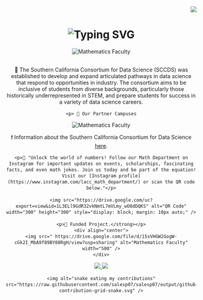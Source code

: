 <div align="right">
    <img src="https://visitor-badge.laobi.icu/badge?page_id=pineda0021.pineda0021" />
</div>

<h1 align="center">
    <img src="https://readme-typing-svg.herokuapp.com/?font=Righteous&size=35&center=true&vCenter=true&width=500&height=70&duration=4000&lines=Hi+There!+👋;W+elcome+to+the+LACC+Datathon!;" alt="Typing SVG" />
</h1>

<div align="center">
    <img src="https://drive.google.com/uc?export=view&id=1GWkfaTIrSp0TRjDg9xziLrgPxgqF9O5d" alt="Mathematics Faculty" width="500" />
</div>

<br/>

<div align="center">
    <p>🔭 The Southern California Consortium for Data Science (SCCDS) was established to develop and expand articulated pathways in data science that respond to opportunities in industry. The consortium aims to be inclusive of students from diverse backgrounds, particularly those historically underrepresented in STEM, and prepare students for success in a variety of data science careers.</p>

    <p> 🙏 Our Partner Campuses

<div align="center">
    <img src="https://drive.google.com/file/d/1jC9mbmqhLZ1zDUfJz8IA_W8NEkGide_n/view?usp=sharing" alt="Mathematics Faculty" width="500" />
</div>
    <p>❗ Information about the Southern California Consortium for Data Science <a href="[https://www.lacc.edu/academics/aos/statistical-data-analytics](https://sites.google.com/view/socaldatasci/home)">here</a>.</p>

    <p>📢 "Unlock the world of numbers! Follow our Math Department on Instagram for important updates on events, scholarships, fascinating facts, and even math jokes. Join us today and be part of the equation! Visit our [Instagram profile](https://www.instagram.com/lacc_math_department/) or scan the QR code below."</p>

    <img src="https://drive.google.com/uc?export=view&id=1L3ELl9GdR32vkNmtL7mVLmy_wO8dDQKS" alt="QR Code" width="300" height="300" style="display: block; margin: 10px auto;" />

    <p>🌱 Funded Project.</strong></p>
    <div align="center">
    <img src=" https://drive.google.com/file/d/15sVHGW2GogW-cGk2I_MbA9f89BY88RgH/view?usp=sharing" alt="Mathematics Faculty" width="500" />
    </div>
   

</div>

<div align="center"> 
    <a href="mailto:info@socaldatasci.org">
        <img src="https://img.shields.io/badge/Email-333333?style=for-the-badge&logo=gmail&logoColor=red" />
    </a>
    <a href="https://calearninglab.org/project/southern-california-consortium-for-data-science/" target="_blank">
        <img src="https://img.shields.io/badge/LinkedIn-0077B5?style=for-the-badge&logo=linkedin&logoColor=white" />
    </a>
</div>


<div align="center">
    
    <img alt="snake eating my contributions" src="https://raw.githubusercontent.com/salesp07/salesp07/output/github-contribution-grid-snake.svg" />
   
</div>

